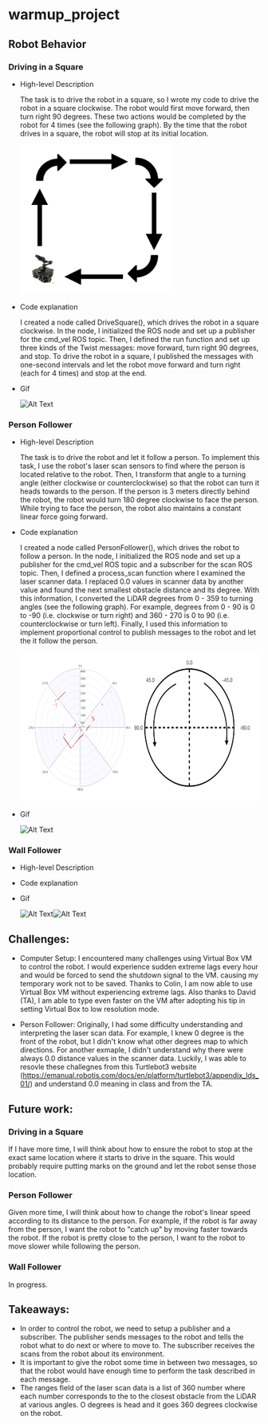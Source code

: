 # warmup_project

## Robot Behavior

### Driving in a Square
* High-level Description

  The task is to drive the robot in a square, so I wrote my code to drive the robot in a square clockwise. The robot would first move forward, then turn right 90 degrees. These two actions would be completed by the robot for 4 times (see the following graph). By the time that the robot drives in a square, the robot will stop at its initial location. 
 
  <img src="drive_square_illustration.png" width="300" height="300" />



* Code explanation

  I created a node called DriveSquare(), which drives the robot in a square clockwise. In the node, I initialized the ROS node and set up a publisher for the cmd_vel ROS topic. Then, I defined the run function and set up three kinds of the Twist messages: move forward, turn right 90 degrees, and stop. To drive the robot in a square, I published the messages with one-second intervals and let the robot move forward and turn right (each for 4 times) and stop at the end.

* Gif 

  ![Alt Text](drive_square.gif)

### Person Follower
* High-level Description

  The task is to drive the robot and let it follow a person. To implement this task, I use the robot's laser scan sensors to find where the person is located relative to the robot. Then, I transform that angle to a turning angle (either clockwise or counterclockwise) so that the robot can turn it heads towards to the person. If the person is 3 meters directly behind the robot, the robot would turn 180 degree clockwise to face the person. While trying to face the person, the robot also maintains a constant linear force going forward.
 
* Code explanation

  I created a node called PersonFollower(), which drives the robot to follow a person. In the node, I initialized the ROS node and set up a publisher for the cmd_vel ROS topic and a subscriber for the scan ROS topic. Then, I defined a process_scan function where I examined the laser scanner data. I replaced 0.0 values in scanner data by another value and found the next smallest obstacle distance and its degree. With this information, I converted the LiDAR degrees from 0 - 359 to turning angles (see the following graph). For example, degrees from 0 - 90 is 0 to -90 (i.e. clockwise or turn right) and 360 - 270 is 0 to 90  (i.e. counterclockwise or turn left). Finally, I used this information to implement proportional control to publish messages to the robot and let the it follow the person.
  
  <img src="degree-to-angle.png" width="600" height="300" />
  

* Gif 

  ![Alt Text](person_follower.gif)

### Wall Follower
* High-level Description

 

* Code explanation


* Gif 

  ![Alt Text](wall_follower.gif)![Alt Text](wall_follower_2.gif)
## Challenges: 
* Computer Setup: I encountered many challenges using Virtual Box VM to control the robot. I would experience sudden extreme lags every hour and would be forced to send the shutdown signal to the VM. causing my temporary work not to be saved. Thanks to Colin, I am now able to use Virtual Box VM without experiencing extreme lags. Also thanks to David (TA), I am able to type even faster on the VM after adopting his tip in setting Virtual Box to low resolution mode.

* Person Follower: Originally, I had some difficulty understanding and interpreting the laser scan data. For example, I knew 0 degree is the front of the robot, but I didn't know what other degrees map to which directions. For another exmaple, I didn't understand why there were always 0.0 distance values in the scanner data. Luckily, I was able to resovle these challegnes from this Turtlebot3 website (https://emanual.robotis.com/docs/en/platform/turtlebot3/appendix_lds_01/) and understand 0.0 meaning in class and from the TA.

## Future work: 

### Driving in a Square
If I have more time, I will think about how to ensure the robot to stop at the exact same location where it starts to drive in the square. This would probably require putting marks on the ground and let the robot sense those location.

### Person Follower
Given more time, I will think about how to change the robot's linear speed according to its distance to the person. For example, if the robot is far away from the person, I want the robot to "catch up" by moving faster towards the robot. If the robot is pretty close to the person, I want to the robot to move slower while following the person.

### Wall Follower
In progress. 

## Takeaways: 
* In order to control the robot, we need to setup a publisher and a subscriber. The publisher sends messages to the robot and tells the robot what to do next or where to move to. The subscriber receives the scans from the robot about its environment.
* It is important to give the robot some time in between two messages, so that the robot would have enough time to perform the task described in each message.
* The ranges field of the laser scan data is a list of 360 number where each number corresponds to the to the closest obstacle from the LiDAR at various angles. O degrees is head and it goes 360 degrees clockwise on the robot.
